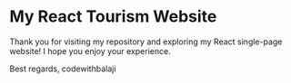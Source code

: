 # My React Tourism Website

Thank you for visiting my repository and exploring my React single-page website! I hope you enjoy your experience.

Best regards,
codewithbalaji

